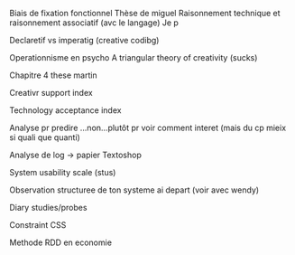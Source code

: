 Biais de fixation fonctionnel 
Thèse de miguel
Raisonnement technique et raisonnement associatif (avc le langage)
Je p

Declaretif vs imperatig (creative codibg)

Operationnisme en psycho
A triangular theory of creativity (sucks)


Chapitre 4 these martin

Creativr support index

Technology acceptance index

Analyse pr predire ...non...plutôt pr voir comment interet (mais du cp mieix si quali que quanti)

Analyse de log -> papier Textoshop 

System usability scale (stus)

Observation structuree de ton systeme ai depart (voir avec wendy)

Diary studies/probes



Constraint CSS 

Methode RDD en economie

